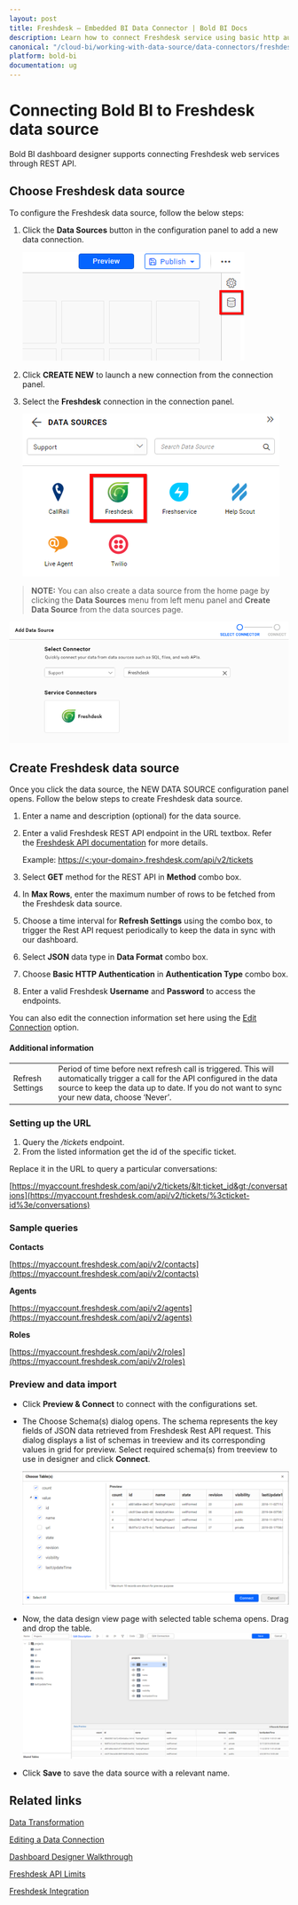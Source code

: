 ```yaml
---
layout: post
title: Freshdesk – Embedded BI Data Connector | Bold BI Docs
description: Learn how to connect Freshdesk service using basic http authentication through REST API endpoint with Bold BI Embedded.
canonical: "/cloud-bi/working-with-data-source/data-connectors/freshdesk/"
platform: bold-bi
documentation: ug
---
```


# Connecting Bold BI to Freshdesk data source
Bold BI dashboard designer supports connecting Freshdesk web services through REST API. 

## Choose Freshdesk data source
To configure the Freshdesk data source, follow the below steps:
1. Click the **Data Sources** button in the configuration panel to add a new data connection.

   ![Data source icon](/static/assets/embedded/working-with-datasource/data-connectors/images/common/DataSourcesIcon.png)

2. Click **CREATE NEW** to launch a new connection from the connection panel.
3. Select the **Freshdesk** connection in the connection panel.

   ![Choose data source](/static/assets/embedded/working-with-datasource/data-connectors/images/freshdesk/ChooseDS.png)

> **NOTE:**  You can also create a data source from the home page by clicking the **Data Sources** menu from left menu panel and **Create Data Source** from the data sources page.

   ![Choose data source from server](/static/assets/embedded/working-with-datasource/data-connectors/images/freshdesk/ChooseDS_server.png)

## Create Freshdesk data source
Once you click the data source, the NEW DATA SOURCE configuration panel opens. Follow the below steps to create Freshdesk data source.
1. Enter a name and description (optional) for the data source.
2. Enter a valid Freshdesk REST API endpoint in the URL textbox. Refer the [Freshdesk API documentation](https://developers.freshdesk.com/api/) for more details.

    Example: [https://&lt;:your-domain&gt;.freshdesk.com/api/v2/tickets](https://%3c:your-domain%3e.freshdesk.com/api/v2/tickets)

3. Select **GET** method for the REST API in **Method** combo box.
4. In **Max Rows**, enter the maximum number of rows to be fetched from the Freshdesk data source.
5. Choose a time interval for **Refresh Settings** using the combo box, to trigger the Rest API request periodically to keep the data in sync with our dashboard.  
6. Select **JSON** data type in **Data Format** combo box.
7. Choose **Basic HTTP Authentication** in **Authentication Type** combo box.
8. Enter a valid Freshdesk **Username** and **Password** to access the endpoints.

You can also edit the connection information set here using the [Edit Connection](/embedded-bi/working-with-data-source/editing-a-data-connection/) option.

#### Additional information
<table width="600">
<tr>
<td>
Refresh Settings
</td>
<td>
Period of time before next refresh call is triggered. This will automatically trigger a call for the API configured in the data source to keep the data up to date. If you do not want to sync your new data, choose ‘Never’.
</td>
</tr>
</table>

### Setting up the URL

1. Query the <i>/tickets</i> endpoint.
2. From the listed information get the id of the specific ticket.

Replace it in the URL to query a particular conversations:

[https://myaccount.freshdesk.com/api/v2/tickets/&lt;ticket_id&gt;/conversations](https://myaccount.freshdesk.com/api/v2/tickets/%3cticket-id%3e/conversations)

### Sample queries

**Contacts**

[https://myaccount.freshdesk.com/api/v2/contacts](https://myaccount.freshdesk.com/api/v2/contacts)

**Agents**

[https://myaccount.freshdesk.com/api/v2/agents](https://myaccount.freshdesk.com/api/v2/agents)

**Roles**

[https://myaccount.freshdesk.com/api/v2/roles](https://myaccount.freshdesk.com/api/v2/roles)


### Preview and data import
* Click **Preview & Connect** to connect with the configurations set.
* The Choose Schema(s) dialog opens. The schema represents the key fields of JSON data retrieved from Freshdesk Rest API request. This dialog displays a list of schemas in treeview and its corresponding values in grid for preview. Select required schema(s) from treeview to use in designer and click **Connect**.

   ![Preview](/static/assets/embedded/working-with-datasource/data-connectors/images/common/Preview.png)

* Now, the data design view page with selected table schema opens. Drag and drop the table.
   ![Query Editor](/static/assets/embedded/working-with-datasource/data-connectors/images/common/QueryEditor.png)

* Click **Save** to save the data source with a relevant name.

## Related links
[Data Transformation](/embedded-bi/working-with-data-source/transforming-data/joining-table/)

[Editing a Data Connection](/embedded-bi/working-with-data-source/editing-a-data-connection/)   

[Dashboard Designer Walkthrough](/embedded-bi/getting-started/quick-start/)

[Freshdesk API Limits](https://developers.freshdesk.com/api/#ratelimit)

[Freshdesk Integration](https://www.boldbi.com/integrations/freshdesk?utm_source=syncfusion&utm_medium=documentation&utm_campaign=boldbifreshdeskintegration)


  
































